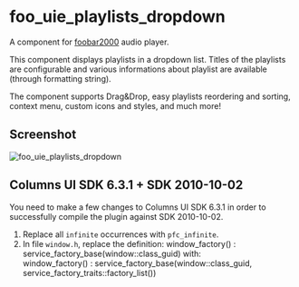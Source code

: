 foo_uie_playlists_dropdown
==========================

A component for [foobar2000](http://www.foobar2000.org/) audio player.

This component displays playlists in a dropdown list. Titles of the playlists are configurable and various informations about playlist are available (through formatting string).

The component supports Drag&Drop, easy playlists reordering and sorting, context menu, custom icons and styles, and much more!

Screenshot
----------

![foo_uie_playlists_dropdown](https://github.com/sodercober/foo_uie_playlists_dropdown/raw/master/foo_uie_playlists_dropdown/screenshots/foo_uie_playlists_dropdown_0752.png)

Columns UI SDK 6.3.1 + SDK 2010-10-02
-------------------------------------

You need to make a few changes to Columns UI SDK 6.3.1 in order to successfully compile the plugin against SDK 2010-10-02.

1. Replace all `infinite` occurrences with `pfc_infinite`.
2. In file `window.h`, replace the definition:
       window_factory() : service_factory_base(window::class_guid)
   with:  
       window_factory() : service_factory_base(window::class_guid, service_factory_traits<window>::factory_list())
